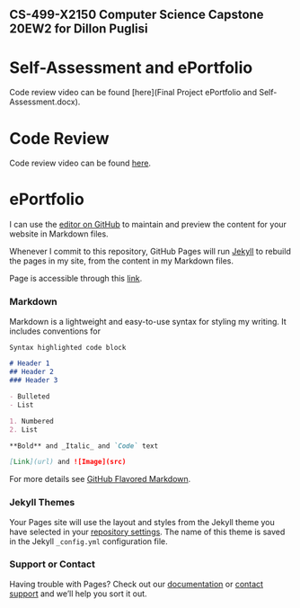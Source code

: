 
## CS-499-X2150 Computer Science Capstone 20EW2 for Dillon Puglisi


# Self-Assessment and ePortfolio

Code review video can be found [here](Final Project ePortfolio and Self-Assessment.docx).


# Code Review

Code review video can be found [here](https://www.youtube.com/watch?v=yP_9FClqQ1s).

# ePortfolio








I can use the [editor on GitHub](https://github.com/dillonpuglisi/Capstone/edit/gh-pages/index.md) to maintain and preview the content for your website in Markdown files.

Whenever I commit to this repository, GitHub Pages will run [Jekyll](https://jekyllrb.com/) to rebuild the pages in my site, from the content in my Markdown files.

Page is accessible through this [link](https://dillonpuglisi.github.io/Capstone/).

### Markdown

Markdown is a lightweight and easy-to-use syntax for styling my writing. It includes conventions for

```markdown
Syntax highlighted code block

# Header 1
## Header 2
### Header 3

- Bulleted
- List

1. Numbered
2. List

**Bold** and _Italic_ and `Code` text

[Link](url) and ![Image](src)
```

For more details see [GitHub Flavored Markdown](https://guides.github.com/features/mastering-markdown/).

### Jekyll Themes

Your Pages site will use the layout and styles from the Jekyll theme you have selected in your [repository settings](https://github.com/dillonpuglisi/Capstone/settings). The name of this theme is saved in the Jekyll `_config.yml` configuration file.

### Support or Contact

Having trouble with Pages? Check out our [documentation](https://docs.github.com/categories/github-pages-basics/) or [contact support](https://github.com/contact) and we’ll help you sort it out.

